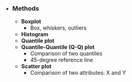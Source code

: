 - ### Methods
	- **Boxplot**
		- Box, whiskers, outliers
	- **Histogram**
	- **Quantile plot**
	- **Quantile-Quantile (Q-Q) plot**
		- Comparison of two quantiles
		- 45-degree reference line
	- **Scatter plot**
		- Comparison of two attributes: X and Y